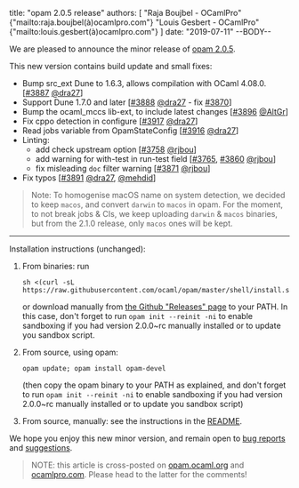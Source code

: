 title: "opam 2.0.5 release"
authors: [
  "Raja Boujbel - OCamlPro" {"mailto:raja.boujbel(à)ocamlpro.com"}
  "Louis Gesbert - OCamlPro" {"mailto:louis.gesbert(à)ocamlpro.com"}
]
date: "2019-07-11"
--BODY--

We are pleased to announce the minor release of [opam 2.0.5](https://github.com/ocaml/opam/releases/tag/2.0.5).

This new version contains build update and small fixes:
* Bump src_ext Dune to 1.6.3, allows compilation with OCaml 4.08.0. [[#3887](https://github.com/ocaml/opam/pull/3887) [@dra27](https://github.com/dra27)]
* Support Dune 1.7.0 and later [[#3888](https://github.com/ocaml/opam/pull/3888) [@dra27](https://github.com/dra27) - fix [#3870](https://github.com/ocaml/opam/issues/3870)]
* Bump the ocaml_mccs lib-ext, to include latest changes [[#3896](https://github.com/ocaml/opam/pull/3896) [@AltGr](https://github.com/AltGr)]
* Fix cppo detection in configure [[#3917](https://github.com/ocaml/opam/pull/3917) [@dra27](https://github.com/dra27)]
* Read jobs variable from OpamStateConfig [[#3916](https://github.com/ocaml/opam/pull/3916) [@dra27](https://github.com/dra27)]
* Linting:
  * add check upstream option [[#3758](https://github.com/ocaml/opam/pull/3758) [@rjbou](https://github.com/rjbou)]
  * add warning for with-test in run-test field [[#3765](https://github.com/ocaml/opam/pull/3765), [#3860](https://github.com/ocaml/opam/pull/3860) [@rjbou](https://github.com/rjbou)]
  * fix misleading `doc` filter warning [[#3871](https://github.com/ocaml/opam/pull/3871) [@rjbou](https://github.com/rjbou)]
* Fix typos [[#3891](https://github.com/ocaml/opam/pull/3891) [@dra27](https://github.com/dra27), [@mehdid](https://github.com/mehdid)]

> Note: To homogenise macOS name on system detection, we decided to keep `macos`, and convert `darwin` to `macos` in opam. For the moment, to not break jobs & CIs, we keep uploading `darwin` & `macos` binaries, but from the 2.1.0 release, only `macos` ones will be kept.

---

Installation instructions (unchanged):

1. From binaries: run

    ```
    sh <(curl -sL https://raw.githubusercontent.com/ocaml/opam/master/shell/install.sh)
    ```

    or download manually from [the Github "Releases" page](https://github.com/ocaml/opam/releases/tag/2.0.5) to your PATH. In this case, don't forget to run `opam init --reinit -ni` to enable sandboxing if you had version 2.0.0~rc manually installed or to update you sandbox script.

2. From source, using opam:

    ```
    opam update; opam install opam-devel
    ```

   (then copy the opam binary to your PATH as explained, and don't forget to run `opam init --reinit -ni` to enable sandboxing if you had version 2.0.0~rc manually installed or to update you sandbox script)

3. From source, manually: see the instructions in the [README](https://github.com/ocaml/opam/tree/2.0.5#compiling-this-repo).

We hope you enjoy this new minor version, and remain open to [bug reports](https://github.com/ocaml/opam/issues) and [suggestions](https://github.com/ocaml/opam/issues).

> NOTE: this article is cross-posted on [opam.ocaml.org](https://opam.ocaml.org/blog/) and [ocamlpro.com](http://www.ocamlpro.com/category/blog/). Please head to the latter for the comments!
